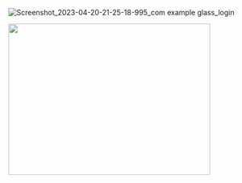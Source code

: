 
![Screenshot_2023-04-20-21-25-18-995_com example glass_login](https://user-images.githubusercontent.com/25417544/233468072-506ea5ec-694e-4302-b27a-34f498b0873a.jpg)

<img src="https://user-images.githubusercontent.com/25417544/233468072-506ea5ec-694e-4302-b27a-34f498b0873a.jpg" height="300" width="400"/>
